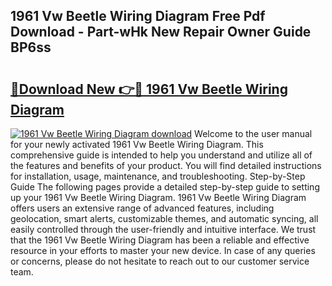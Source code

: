 ## 1961 Vw Beetle Wiring Diagram Free Pdf Download - Part-wHk New Repair Owner Guide BP6ss

# <h2><a href="http://dfnylo0.blite.top/?on=1961+Vw+Beetle+Wiring+Diagram">🔗Download New 👉🔴 1961 Vw Beetle Wiring Diagram</a></h2>

[![1961 Vw Beetle Wiring Diagram download](https://i.imgur.com/lujVjoI.png)](http://dfnylo0.blite.top/?on=1961+Vw+Beetle+Wiring+Diagram)
Welcome to the user manual for your newly activated 1961 Vw Beetle Wiring Diagram. This comprehensive guide is intended to help you understand and utilize all of the features and benefits of your product. You will find detailed instructions for installation, usage, maintenance, and troubleshooting. Step-by-Step Guide The following pages provide a detailed step-by-step guide to setting up your 1961 Vw Beetle Wiring Diagram. 1961 Vw Beetle Wiring Diagram offers users an extensive range of advanced features, including geolocation, smart alerts, customizable themes, and automatic syncing, all easily controlled through the user-friendly and intuitive interface. We trust that the 1961 Vw Beetle Wiring Diagram has been a reliable and effective resource in your efforts to master your new device. In case of any queries or concerns, please do not hesitate to reach out to our customer service team.
